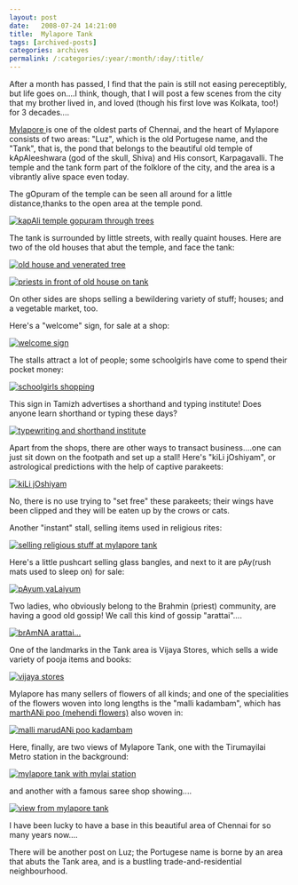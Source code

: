 ```yaml
---
layout: post
date:	2008-07-24 14:21:00
title:  Mylapore Tank
tags: [archived-posts]
categories: archives
permalink: /:categories/:year/:month/:day/:title/
---
```

After a month has passed, I find that the pain is still not easing pereceptibly, but life goes on....I think, though, that I will post a few scenes from the city that my brother lived in, and loved (though his first love was Kolkata, too!) for 3 decades....

<a href="http://en.wikipedia.org/wiki/Mylapore"> Mylapore </a> is one of the oldest parts of Chennai, and the heart of Mylapore consists of two areas:  "Luz", which is the old Portugese name, and the "Tank", that is, the pond that belongs to the beautiful old temple of kApAleeshwara (god of the skull, Shiva) and His consort, Karpagavalli. The temple and the tank form part of the folklore of the city, and the area is a vibrantly alive space even today. 

The gOpuram of the temple can be seen all around for a little distance,thanks to the open area at the temple pond. 

<a href="http://s297.photobucket.com/albums/mm205/depontis/?action=view&current=IMG_3799-1.jpg" target="_blank"><img src="http://i297.photobucket.com/albums/mm205/depontis/IMG_3799-1.jpg" border="0" alt="kapAli temple gopuram through trees"></a>

<lj-cut text="a tour around the kApAleeshwarar tank in Mylapore">

The tank is surrounded by little streets, with really quaint houses. Here are two of the old houses that abut the temple, and face the tank:

<a href="http://s297.photobucket.com/albums/mm205/depontis/?action=view&current=IMG_3808.jpg" target="_blank"><img src="http://i297.photobucket.com/albums/mm205/depontis/IMG_3808.jpg" border="0" alt="old house and venerated tree"></a>

<a href="http://s297.photobucket.com/albums/mm205/depontis/?action=view&current=IMG_3821.jpg" target="_blank"><img src="http://i297.photobucket.com/albums/mm205/depontis/IMG_3821.jpg" border="0" alt="priests in front of old house on tank"></a>

On other sides are shops selling a bewildering variety of stuff; houses; and a vegetable market, too. 

Here's a "welcome" sign, for sale at a shop:

<a href="http://s297.photobucket.com/albums/mm205/depontis/?action=view&current=IMG_3801.jpg" target="_blank"><img src="http://i297.photobucket.com/albums/mm205/depontis/IMG_3801.jpg" border="0" alt="welcome sign"></a>

The stalls attract a lot of people; some schoolgirls have come to spend their pocket money:


<a href="http://s297.photobucket.com/albums/mm205/depontis/?action=view&current=IMG_3800.jpg" target="_blank"><img src="http://i297.photobucket.com/albums/mm205/depontis/IMG_3800.jpg" border="0" alt="schoolgirls shopping"></a>


This sign in Tamizh advertises a shorthand and typing institute! Does anyone learn shorthand or typing these days?

<a href="http://s297.photobucket.com/albums/mm205/depontis/?action=view&current=IMG_3816.jpg" target="_blank"><img src="http://i297.photobucket.com/albums/mm205/depontis/IMG_3816.jpg" border="0" alt="typewriting and shorthand institute"></a>

Apart from the shops, there are other ways to transact business....one can just sit down on the footpath and set up a stall! Here's "kiLi jOshiyam", or astrological predictions with the help of captive parakeets:



<a href="http://s297.photobucket.com/albums/mm205/depontis/?action=view&current=IMG_3824.jpg" target="_blank"><img src="http://i297.photobucket.com/albums/mm205/depontis/IMG_3824.jpg" border="0" alt="kiLi jOshiyam"></a>

No, there is no use trying to "set free" these parakeets; their wings have been clipped and they will be eaten up by the crows or cats. 

Another "instant" stall, selling items used in religious rites:

<a href="http://s297.photobucket.com/albums/mm205/depontis/?action=view&current=IMG_3806-1.jpg" target="_blank"><img src="http://i297.photobucket.com/albums/mm205/depontis/IMG_3806-1.jpg" border="0" alt="selling religious stuff at mylapore tank"></a> 

Here's a little pushcart selling glass bangles, and next to it are pAy(rush mats used to sleep on) for sale:

<a href="http://s297.photobucket.com/albums/mm205/depontis/?action=view&current=IMG_3827.jpg" target="_blank"><img src="http://i297.photobucket.com/albums/mm205/depontis/IMG_3827.jpg" border="0" alt="pAyum,vaLaiyum"></a>

Two ladies, who obviously belong to the Brahmin (priest) community, are having a good old gossip! We call this kind of gossip "arattai"....



<a href="http://s297.photobucket.com/albums/mm205/depontis/?action=view&current=IMG_3826.jpg" target="_blank"><img src="http://i297.photobucket.com/albums/mm205/depontis/IMG_3826.jpg" border="0" alt="brAmNA arattai..."></a>

One of the landmarks in the Tank area is Vijaya Stores, which sells a wide variety of pooja items and books:



<a href="http://s297.photobucket.com/albums/mm205/depontis/?action=view&current=IMG_3846.jpg" target="_blank"><img src="http://i297.photobucket.com/albums/mm205/depontis/IMG_3846.jpg" border="0" alt="vijaya stores"></a>

Mylapore has many sellers of flowers of all kinds; and one of the specialities of the flowers woven into long lengths is the "malli kadambam", which has <a href="http://en.wikipedia.org/wiki/Henna"> marthANi poo (mehendi flowers)</a> also woven in:

<a href="http://s297.photobucket.com/albums/mm205/depontis/?action=view&current=IMG_3833.jpg" target="_blank"><img src="http://i297.photobucket.com/albums/mm205/depontis/IMG_3833.jpg" border="0" alt="malli marudANi poo kadambam"></a>

</lj-cut>

Here, finally, are two views of Mylapore Tank, one with the Tirumayilai Metro station in the background:


<a href="http://s297.photobucket.com/albums/mm205/depontis/?action=view&current=IMG_3818.jpg" target="_blank"><img src="http://i297.photobucket.com/albums/mm205/depontis/IMG_3818.jpg" border="0" alt="mylapore tank with mylai station"></a>

and another with a famous saree shop showing....

<a href="http://s297.photobucket.com/albums/mm205/depontis/?action=view&current=IMG_3804.jpg" target="_blank"><img src="http://i297.photobucket.com/albums/mm205/depontis/IMG_3804.jpg" border="0" alt="view from mylapore tank"></a>


I have been lucky to have a base in this beautiful area of Chennai for so many years now....

There will be another post on Luz; the Portugese name is borne by an area that abuts the Tank area, and is a bustling trade-and-residential neighbourhood.
